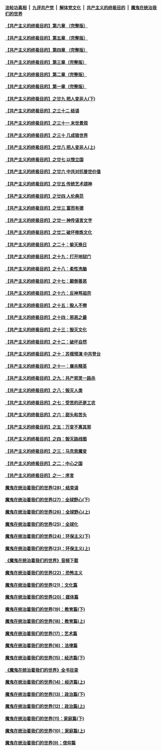 ####  [法轮功真相](../../../../basic/blob/master/README.md?t=04210501) &nbsp;|&nbsp; [九评共产党](../../../../9ping.md/blob/master/README.md?t=04210501) &nbsp;|&nbsp; [解体党文化](../../../../jtdwh.md/blob/master/README.md?t=04210501)  &nbsp;|&nbsp; [共产主义的终极目的](../../../../gczydzjmd.md/blob/master/README.md?t=04210501) &nbsp;|&nbsp; [魔鬼在统治我们的世界](../../../../mgztzwmdsj.md/blob/master/README.md?t=04210501) 

#### [【共产主义的终极目的】第六章 （完整版）](../pages/nsc422/n11428913.md?t=04210501) 

#### [【共产主义的终极目的】第五章 （完整版）](../pages/nsc422/n11428912.md?t=04210501) 

#### [【共产主义的终极目的】第四章 （完整版）](../pages/nsc422/n11428907.md?t=04210501) 

#### [【共产主义的终极目的】第三章（完整版）](../pages/nsc422/n11428848.md?t=04210501) 

#### [【共产主义的终极目的】第二章（完整版）](../pages/nsc422/n11428831.md?t=04210501) 

#### [【共产主义的终极目的】第一章（完整版）](../pages/nsc422/n11417651.md?t=04210501) 

#### [【共产主义的终极目的】之廿九 把人变非人(下)](../pages/nsc422/n11344140.md?t=04210501) 

#### [【共产主义的终极目的】之三十二 结语](../pages/nsc422/n11360535.md?t=04210501) 

#### [【共产主义的终极目的】之三十一 末世景观](../pages/nsc422/n11351129.md?t=04210501) 

#### [【共产主义的终极目的】之三十 几成狼世界](../pages/nsc422/n11348280.md?t=04210501) 

#### [【共产主义的终极目的】之廿八 把人变非人(上)](../pages/nsc422/n11340492.md?t=04210501) 

#### [【共产主义的终极目的】之廿七 以恨立国](../pages/nsc422/n11336944.md?t=04210501) 

#### [【共产主义的终极目的】之廿六 中共对抗普世价值](../pages/nsc422/n11324785.md?t=04210501) 

#### [【共产主义的终极目的】之廿五 传统艺术颂神](../pages/nsc422/n11296396.md?t=04210501) 

#### [【共产主义的终极目的】之廿四 人伦典范](../pages/nsc422/n11296397.md?t=04210501) 

#### [【共产主义的终极目的】之廿三 富而有德](../pages/nsc422/n11283598.md?t=04210501) 

#### [【共产主义的终极目的】之廿一 神传语言文字](../pages/nsc422/n11263265.md?t=04210501) 

#### [【共产主义的终极目的】之廿二 破坏修炼文化](../pages/nsc422/n11245728.md?t=04210501) 

#### [【共产主义的终极目的】之二十：偷天换日](../pages/nsc422/n11238846.md?t=04210501) 

#### [【共产主义的终极目的】之十九：打开地狱门](../pages/nsc422/n11206376.md?t=04210501) 

#### [【共产主义的终极目的】之十八：柔性洗脑](../pages/nsc422/n11199994.md?t=04210501) 

#### [【共产主义的终极目的】之十七：颠倒善恶](../pages/nsc422/n11179782.md?t=04210501) 

#### [【共产主义的终极目的】之十六：反神骂祖宗](../pages/nsc422/n11166798.md?t=04210501) 

#### [【共产主义的终极目的】之十五：毁人不倦](../pages/nsc422/n11166792.md?t=04210501) 

#### [【共产主义的终极目的】之十四：邪恶之最](../pages/nsc422/n11150249.md?t=04210501) 

#### [【共产主义的终极目的】之十三：毁灭文化](../pages/nsc422/n11135227.md?t=04210501) 

#### [【共产主义的终极目的】之十二：破坏自然](../pages/nsc422/n11135214.md?t=04210501) 

#### [【共产主义的终极目的】之十：苏俄预演 中共登台](../pages/nsc422/n11118424.md?t=04210501) 

#### [【共产主义的终极目的】之十一：屠杀精英](../pages/nsc422/n11118442.md?t=04210501) 

#### [【共产主义的终极目的】之九：共产邪灵一路杀](../pages/nsc422/n11114139.md?t=04210501) 

#### [【共产主义的终极目的】之八：毁灭人类](../pages/nsc422/n11108503.md?t=04210501) 

#### [【共产主义的终极目的】之七：受苦的还是工农](../pages/nsc422/n11101809.md?t=04210501) 

#### [【共产主义的终极目的】之六：甜头和苦头](../pages/nsc422/n11096971.md?t=04210501) 

#### [【共产主义的终极目的】之五：万变不离其邪](../pages/nsc422/n11091285.md?t=04210501) 

#### [【共产主义的终极目的】之四：毁灭路线图](../pages/nsc422/n11086284.md?t=04210501) 

#### [【共产主义的终极目的】之三：马克思魔变](../pages/nsc422/n11061941.md?t=04210501) 

#### [【共产主义的终极目的】之二：中心之国](../pages/nsc422/n11047728.md?t=04210501) 

#### [【共产主义的终极目的】之一：序言](../pages/nsc422/n11086077.md?t=04210501) 

#### [魔鬼在统治着我们的世界(28)：结束语](../pages/nsc422/n10936246.md?t=04210501) 

#### [魔鬼在统治着我们的世界(27)：全球野心(下)](../pages/nsc422/n10928319.md?t=04210501) 

#### [魔鬼在统治着我们的世界(26)：全球野心(上)](../pages/nsc422/n10900318.md?t=04210501) 

#### [魔鬼在统治着我们的世界(25)：全球化](../pages/nsc422/n10788205.md?t=04210501) 

#### [魔鬼在统治着我们的世界(24)：环保主义(下)](../pages/nsc422/n10695307.md?t=04210501) 

#### [魔鬼在统治着我们的世界(23)：环保主义(上)](../pages/nsc422/n10688613.md?t=04210501) 

#### [《魔鬼在统治着我们的世界》音频下载](../pages/nsc422/n10635553.md?t=04210501) 

#### [魔鬼在统治着我们的世界(22)：恐怖主义](../pages/nsc422/n10614727.md?t=04210501) 

#### [魔鬼在统治着我们的世界(21)：文化篇](../pages/nsc422/n10597706.md?t=04210501) 

#### [魔鬼在统治着我们的世界(20)：媒体篇](../pages/nsc422/n10586579.md?t=04210501) 

#### [魔鬼在统治着我们的世界(19)：教育篇(下)](../pages/nsc422/n10564808.md?t=04210501) 

#### [魔鬼在统治着我们的世界(18)：教育篇(上)](../pages/nsc422/n10526970.md?t=04210501) 

#### [魔鬼在统治着我们的世界(17)：艺术篇](../pages/nsc422/n10499093.md?t=04210501) 

#### [魔鬼在统治着我们的世界(16)：法律篇](../pages/nsc422/n10485969.md?t=04210501) 

#### [魔鬼在统治着我们的世界(15)：经济篇(下)](../pages/nsc422/n10469975.md?t=04210501) 

#### [《魔鬼在统治着我们的世界》全书目录](../pages/nsc422/n10464261.md?t=04210501) 

#### [魔鬼在统治着我们的世界(14)：经济篇(上)](../pages/nsc422/n10457370.md?t=04210501) 

#### [魔鬼在统治着我们的世界(13)：政治篇(下)](../pages/nsc422/n10448270.md?t=04210501) 

#### [魔鬼在统治着我们的世界(12)：政治篇(上)](../pages/nsc422/n10444576.md?t=04210501) 

#### [魔鬼在统治着我们的世界(11)：家庭篇(下)](../pages/nsc422/n10440961.md?t=04210501) 

#### [魔鬼在统治着我们的世界(10)：家庭篇(上)](../pages/nsc422/n10435448.md?t=04210501) 

#### [魔鬼在统治着我们的世界(9)：信仰篇](../pages/nsc422/n10432159.md?t=04210501) 

